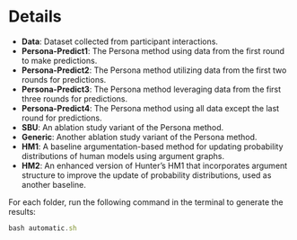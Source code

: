 # Details

- **Data**: Dataset collected from participant interactions.
- **Persona-Predict1**: The Persona method using data from the first round to make predictions.
- **Persona-Predict2**: The Persona method utilizing data from the first two rounds for predictions.
- **Persona-Predict3**: The Persona method leveraging data from the first three rounds for predictions.
- **Persona-Predict4**: The Persona method using all data except the last round for predictions.
- **SBU**: An ablation study variant of the Persona method.
- **Generic**: Another ablation study variant of the Persona method.
- **HM1**: A baseline argumentation-based method for updating probability distributions of human models using argument graphs.
- **HM2**: An enhanced version of Hunter’s HM1 that incorporates argument structure to improve the update of probability distributions, used as another baseline.
  

For each folder, run the following command in the terminal to generate the results:

```js
bash automatic.sh
```
